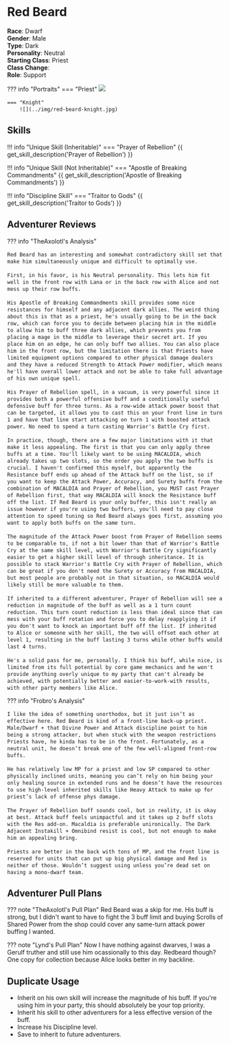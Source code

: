 # Red Beard

**Race**: Dwarf  
**Gender**: Male  
**Type**: Dark  
**Personality**: Neutral  
**Starting Class**: Priest  
**Class Change**:   
**Role**: Support

??? info "Portraits"
    === "Priest"
        ![](../img/red-beard-priest.png)

    === "Knight"
        ![](../img/red-beard-knight.jpg)

## Skills

!!! info "Unique Skill (Inheritable)"
    === "Prayer of Rebellion"
        {{ get_skill_description('Prayer of Rebellion') }}

!!! info "Unique Skill (Not Inheritable)"
    === "Apostle of Breaking Commandments"
        {{ get_skill_description('Apostle of Breaking Commandments') }}

!!! info "Discipline Skill"
    === "Traitor to Gods"
        {{ get_skill_description('Traitor to Gods') }}

## Adventurer Reviews

??? info "TheAxolotl's Analysis"

    Red Beard has an interesting and somewhat contradictory skill set that make him simultaneously unique and difficult to optimally use.

    First, in his favor, is his Neutral personality. This lets him fit well in the front row with Lana or in the back row with Alice and not mess up their row buffs.

    His Apostle of Breaking Commandments skill provides some nice resistances for himself and any adjacent dark allies. The weird thing about this is that as a priest, he's usually going to be in the back row, which can force you to decide between placing him in the middle to allow him to buff three dark allies, which prevents you from placing a mage in the middle to leverage their secret art. If you place him on an edge, he can only buff two allies. You can also place him in the front row, but the limitation there is that Priests have limited equipment options compared to other physical damage dealers and they have a reduced Strength to Attack Power modifier, which means he'll have overall lower attack and not be able to take full advantage of his own unique spell.

    His Prayer of Rebellion spell, in a vacuum, is very powerful since it provides both a powerful offensive buff and a conditionally useful defensive buff for three turns. As a row-wide attack power boost that can be targeted, it allows you to cast this on your front line in turn 1 and have that line start attacking on turn 1 with boosted attack power. No need to spend a turn casting Warrior's Battle Cry first.
    
    In practice, though, there are a few major limitations with it that make it less appealing. The first is that you can only apply three buffs at a time. You'll likely want to be using MACALDIA, which already takes up two slots, so the order you apply the two buffs is crucial. I haven't confirmed this myself, but apparently the Resistance buff ends up ahead of the Attack buff on the list, so if you want to keep the Attack Power, Accuracy, and Surety buffs from the combination of MACALDIA and Prayer of Rebellion, you MUST cast Prayer of Rebellion first, that way MACALDIA will knock the Resistance buff off the list. If Red Beard is your only buffer, this isn't really an issue however if you're using two buffers, you'll need to pay close attention to speed tuning so Red Beard always goes first, assuming you want to apply both buffs on the same turn.

    The magnitude of the Attack Power boost from Prayer of Rebellion seems to be comparable to, if not a bit lower than that of Warrior's Battle Cry at the same skill level, with Warrior's Battle Cry significantly easier to get a higher skill level of through inheritance. It is possible to stack Warrior's Battle Cry with Prayer of Rebellion, which can be great if you don't need the Surety or Accuracy from MACALDIA, but most people are probably not in that situation, so MACALDIA would likely still be more valuable to them.

    If inherited to a different adventurer, Prayer of Rebellion will see a reduction in magnitude of the buff as well as a 1 turn count reduction. This turn count reduction is less than ideal since that can mess with your buff rotation and force you to delay reapplying it if you don't want to knock an important buff off the list. If inherited to Alice or someone with her skill, the two will offset each other at level 1, resulting in the buff lasting 3 turns while other buffs would last 4 turns.

    He's a solid pass for me, personally. I think his buff, while nice, is limited from its full potential by core game mechanics and he won't provide anything overly unique to my party that can't already be achieved, with potentially better and easier-to-work-with results, with other party members like Alice.

??? info "Frobro's Analysis"

    I like the idea of something unorthodox, but it just isn’t as effective here. Red Beard is kind of a front-line back-up priest. Male/Dwarf + that Divine Power and Attack discipline point to him being a strong attacker, but when stuck with the weapon restrictions Priests have, he kinda has to be in the front. Fortunately, as a neutral unit, he doesn’t break one of the few well-aligned front-row buffs.

    He has relatively low MP for a priest and low SP compared to other physically inclined units, meaning you can’t rely on him being your only healing source in extended runs and he doesn’t have the resources to use high-level inherited skills like Heavy Attack to make up for priest’s lack of offense phys damage.

    The Prayer of Rebellion buff sounds cool, but in reality, it is okay at best. Attack buff feels unimpactful and it takes up 2 buff slots with the Res add-on. Macaldia is preferable unironically. The Dark Adjacent Instakill + Omnibind resist is cool, but not enough to make him an appealing bring.

    Priests are better in the back with tons of MP, and the front line is reserved for units that can put up big physical damage and Red is neither of those. Wouldn’t suggest using unless you’re dead set on having a mono-dwarf team.

## Adventurer Pull Plans

??? note "TheAxolotl's Pull Plan"
    Red Beard was a skip for me. His buff is strong, but I didn't want to have to fight the 3 buff limit and buying Scrolls of Shared Power from the shop could cover any same-turn attack power buffing I wanted.

??? note "Lynd's Pull Plan"
    Now I have nothing against dwarves, I was a Gerulf truther and still use him ocassionally to this day. Redbeard though? One copy for collection because Alice looks better in my backline.

## Duplicate Usage

* Inherit on his own skill will increase the magnitude of his buff. If you're using him in your party, this should absolutely be your top priority.
* Inherit his skill to other adventurers for a less effective version of the buff.
* Increase his Discipline level.
* Save to inherit to future adventurers.
